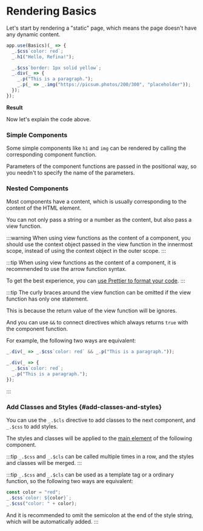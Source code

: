 <script setup>
import StaticPageVue from "../../components/static-page.r.vue";
</script>

# Rendering Basics

Let's start by rendering a "static" page, which means the page doesn't have any dynamic content.

```ts
app.use(Basics)(_ => {
  _.$css`color: red`;
  _.h1("Hello, Refina!");

  _.$css`border: 1px solid yellow`;
  _.div(_ => {
    _.p("This is a paragraph.");
    _.p(_ => _.img("https://picsum.photos/200/300", "placeholder"));
  });
});
```

**Result**

<StaticPageVue />

Now let's explain the code above.

### Simple Components

Some simple components like `h1` and `img` can be rendered by calling the corresponding component function.

Parameters of the component functions are passed in the positional way, so you needn't to specify the name of the parameters.

### Nested Components

Most components have a content, which is usually corresponding to the content of the HTML element.

You can not only pass a string or a number as the content, but also pass a view function.

:::warning
When using view functions as the content of a component, you should use the context object passed in the view function in the innermost scope, instead of using the context object in the outer scope.
:::

:::tip
When using view functions as the content of a component, it is recommended to use the arrow function syntax.

To get the best experience, you can [use Prettier to format your code](../quick-start#use-prettier).
:::

:::tip
The curly braces around the view function can be omitted if the view function has only one statement.

This is because the return value of the view function will be ignores.

And you can use `&&` to connect directives which always returns `true` with the component function.

For example, the following two ways are equivalent:

```ts
_.div(_ => _.$css`color: red` && _.p("This is a paragraph."));
```

```ts
_.div(_ => {
  _.$css`color: red`;
  _.p("This is a paragraph.");
});
```

:::

### Add Classes and Styles {#add-classes-and-styles}

You can use the `_.$cls` directive to add classes to the next component, and `_.$css` to add styles.

The styles and classes will be applied to the [main element](./component.md#main-element) of the following component.

:::tip
`_.$css` and `_.$cls` can be called multiple times in a row, and the styles and classes will be merged.
:::

:::tip
`_.$css` and `_.$cls` can be used as a template tag or a ordinary function, so the following two ways are equivalent:

```ts
const color = "red";
_.$css`color: ${color}`;
_.$css("color: " + color);
```

And it is recommended to omit the semicolon at the end of the style string, which will be automatically added.
:::
